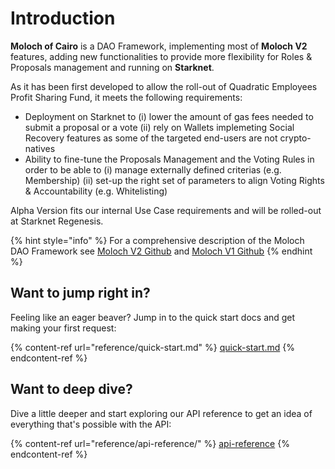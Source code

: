 # Introduction

**Moloch of Cairo** is a DAO Framework, implementing most of **Moloch V2** features, adding new functionalities to provide more flexibility for Roles & Proposals management and running on **Starknet**.

As it has been first developed to allow the roll-out of Quadratic Employees Profit Sharing Fund, it meets the following requirements:

* Deployment on Starknet to (i) lower the amount of gas fees needed to submit a proposal or a vote (ii) rely on Wallets implemeting Social Recovery features as some of the targeted end-users are not crypto-natives
* Ability to fine-tune the Proposals Management and the Voting Rules in order to be able to (i) manage externally defined criterias (e.g. Membership) (ii) set-up the right set of parameters to align Voting Rights & Accountability (e.g. Whitelisting)

Alpha Version fits our internal Use Case requirements and will be rolled-out at Starknet Regenesis.

{% hint style="info" %}
For a comprehensive description of the Moloch DAO Framework see [Moloch V2 Github](https://github.com/MolochVentures/moloch) and [Moloch V1 Github](https://github.com/MolochVentures/moloch/tree/minimal-revenue/v1\_contracts)
{% endhint %}

## Want to jump right in?

Feeling like an eager beaver? Jump in to the quick start docs and get making your first request:

{% content-ref url="reference/quick-start.md" %}
[quick-start.md](reference/quick-start.md)
{% endcontent-ref %}

## Want to deep dive?

Dive a little deeper and start exploring our API reference to get an idea of everything that's possible with the API:

{% content-ref url="reference/api-reference/" %}
[api-reference](reference/api-reference/)
{% endcontent-ref %}

